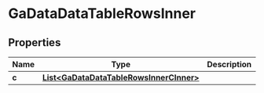 

# GaDataDataTableRowsInner


## Properties

| Name | Type | Description | Notes |
|------------ | ------------- | ------------- | -------------|
|**c** | [**List&lt;GaDataDataTableRowsInnerCInner&gt;**](GaDataDataTableRowsInnerCInner.md) |  |  [optional] |



